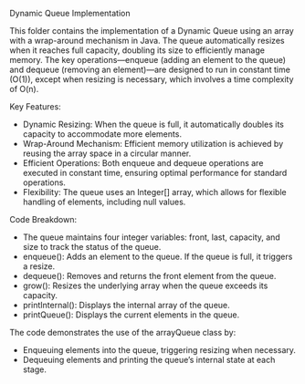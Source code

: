 Dynamic Queue Implementation

This folder contains the implementation of a Dynamic Queue using an array with a wrap-around mechanism in Java. The queue automatically resizes when it reaches full capacity, doubling its size to efficiently manage memory. The key operations—enqueue (adding an element to the queue) and dequeue (removing an element)—are designed to run in constant time (O(1)), except when resizing is necessary, which involves a time complexity of O(n).

Key Features:
- Dynamic Resizing: When the queue is full, it automatically doubles its capacity to accommodate more elements.
- Wrap-Around Mechanism: Efficient memory utilization is achieved by reusing the array space in a circular manner.
- Efficient Operations: Both enqueue and dequeue operations are executed in constant time, ensuring optimal performance for standard operations.
- Flexibility: The queue uses an Integer[] array, which allows for flexible handling of elements, including null values.

Code Breakdown:
- The queue maintains four integer variables: front, last, capacity, and size to track the status of the queue.
- enqueue(): Adds an element to the queue. If the queue is full, it triggers a resize.
- dequeue(): Removes and returns the front element from the queue.
- grow(): Resizes the underlying array when the queue exceeds its capacity.
- printInternal(): Displays the internal array of the queue.
- printQueue(): Displays the current elements in the queue.

The code demonstrates the use of the arrayQueue class by:
- Enqueuing elements into the queue, triggering resizing when necessary.
- Dequeuing elements and printing the queue’s internal state at each stage.
